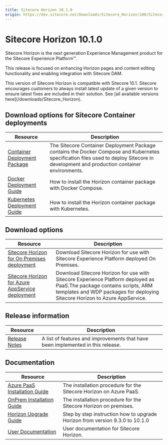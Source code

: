 ```yaml
---
title: Sitecore Horizon 10.1.0
origin: https://dev.sitecore.net/Downloads/Sitecore_Horizon/100/Sitecore_Horizon_1010
---
```


# Sitecore Horizon 10.1.0

Sitecore Horizon is the next generation Experience Management product for the Sitecore Experience Platform™.

This release is focused on enhancing Horizon pages and content editing functionality and enabling integration with Sitecore DAM.

  <Alert variant='warning' mb={4}>
    <AlertIcon />
    This version of Sitecore Horizon is compatible with Sitecore 10.1.
  </Alert>
  
  <Alert variant='warning' mb={4}>
    <AlertIcon />
    Sitecore encourages customers to always install latest update of a given version to ensure latest fixes are included in their solution. See [all available versions here](/downloads/Sitecore_Horizon).
  </Alert>
  

## Download options for Sitecore Container deployments

 | Resource | Description |
 | --- | --- |
 | [Container Deployment Package](https://github.com/Sitecore/container-deployment/releases/tag/horizon%2F10.1.0.02700) | The Sitecore Container Deployment Package contains the Docker Compose and Kubernetes specification files used to deploy Sitecore in development and production container environments. |
 | [Docker Deployment Guide](https://sitecoredev.azureedge.net/~/media/A207B056FC8B40D78EA62835C83C1DF7.ashx?date=20211213T170646) | How to install the Horizon container package with Docker Compose. |
 | [Kubernetes Deployment Guide](https://sitecoredev.azureedge.net/~/media/10B3FDFDB782419B8466AC34889D8908.ashx?date=20211213T170704) | How to install the Horizon container package with Kubernetes. |

## Download options

 | Resource | Description |
 | --- | --- |
 | [Sitecore Horizon for On Premises deployment](https://sitecoredev.azureedge.net/~/media/449B1DB68287405298A6C6805D282516.ashx?date=20210223T230312) | Download Sitecore Horizon for use with Sitecore Experience Platform deployed On Premises. |
 | [Sitecore Horizon for Azure AppService deployment](https://sitecoredev.azureedge.net/~/media/4EC556E328DE47B88B6705D87D79E58C.ashx?date=20210223T230357) | Download Sitecore Horizon for use with Sitecore Experience Platform deployed as PaaS.The package contains scripts, ARM templates and WDP packages for deploying Sitecore Horizon to Azure AppService. |

## Release information

 | Resource | Description |
 | --- | --- |
 | [Release Notes](/downloads/Sitecore%20Horizon/100/Sitecore%20Horizon%201010/Release%20Notes) | A list of features and improvements that have been implemented in this release. |

## Documentation

 | Resource | Description |
 | --- | --- |
 | [Azure PaaS Installation Guide](https://sitecoredev.azureedge.net/~/media/DD004714454E446B8A48F61014D4B5DD.ashx?date=20211102T120344) | The installation procedure for the Sitecore Horizon on Azure PaaS. |
 | [OnPrem Installation Guide](https://sitecoredev.azureedge.net/~/media/840DBBD280104DD3812C98FEACA21E6C.ashx?date=20220223T153030) | The installation procedure for the Sitecore Horizon on premises. |
 | [Horizon Upgrade Guide](https://sitecoredev.azureedge.net/~/media/029DF725D633420F9CED273FCFC09331.ashx?date=20210224T172923) | Step by step instruction how to upgrade Horizon from version 9.3.0 to 10.1.0 |
 | [User Documentation](https://doc.sitecore.com/users/101/sitecore-experience-platform/en/horizon.html) | User documentation for Sitecore Horizon. |